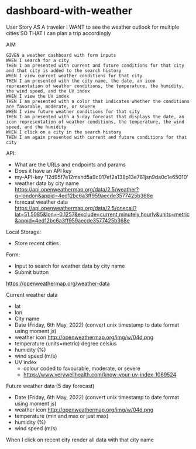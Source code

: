# dashboard-with-weather

User Story
AS A traveler
I WANT to see the weather outlook for multiple cities
SO THAT I can plan a trip accordingly

AIM

```
GIVEN a weather dashboard with form inputs
WHEN I search for a city
THEN I am presented with current and future conditions for that city and that city is added to the search history
WHEN I view current weather conditions for that city
THEN I am presented with the city name, the date, an icon representation of weather conditions, the temperature, the humidity, the wind speed, and the UV index
WHEN I view the UV index
THEN I am presented with a color that indicates whether the conditions are favorable, moderate, or severe
WHEN I view future weather conditions for that city
THEN I am presented with a 5-day forecast that displays the date, an icon representation of weather conditions, the temperature, the wind speed, and the humidity
WHEN I click on a city in the search history
THEN I am again presented with current and future conditions for that city

```

API:

- What are the URLs and endpoints and params
- Does it have an API key
- my-API-key '12d95f7e12mshd5a9c017ef2a138p13e781jsn9da0c1e65010'
- weather data by city name
  https://api.openweathermap.org/data/2.5/weather?q=london&appid=4ed12bc6a3ff959aecde3577425b368e
- forecast weather data
  https://api.openweathermap.org/data/2.5/onecall?lat=51.5085&lon=-0.1257&exclude=current,minutely,hourly&units=metric&appid=4ed12bc6a3ff959aecde3577425b368e

Local Storage:

- Store recent cities

Form:

- Input to search for weather data by city name
- Submit button

https://openweathermap.org/weather-data

Current weather data

- lat
- lon
- City name
- Date (Friday, 6th May, 2022) (convert unix timestamp to date format using moment js)
- weather icon http://openweathermap.org/img/w/04d.png
- temperature (units=metric) degree celsius
- humidity (%)
- wind speed (m/s)
- UV index
  - colour coded to favourable, moderate, or severe
  - https://www.verywellhealth.com/know-your-uv-index-1069524

Future weather data (5 day forecast)

- Date (Friday, 6th May, 2022) (convert unix timestamp to date format using moment js)
- weather icon http://openweathermap.org/img/w/04d.png
- temperature (min and max or just max)
- humidity (%)
- wind speed (m/s)

When I click on recent city render all data with that city name
